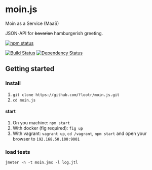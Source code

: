 # moin.js
Moin as a Service (MaaS)

JSON-API for ~~bavarian~~ hamburgerish greeting.


[![npm status](https://nodei.co/npm/moin.js.svg?downloads=true&stars=true)](https://npmjs.org/package/moin.js)

[![Build Status](https://travis-ci.org/flootr/moin.js.svg)](https://travis-ci.org/flootr/moin.js)
[![Dependency Status](https://david-dm.org/flootr/moin.js.svg)](https://david-dm.org/flootr/moin.js)

## Getting started

### Install

1. `git clone https://github.com/flootr/moin.js.git`
2. `cd moin.js`

#### start

1. On you machine: `npm start`
2. With docker (fig required): `fig up`
3. With vagrant: `vagrant up`, `cd /vagrant`, `npm start` and open your browser to `192.168.50.100:9001`


### load tests

```
jmeter -n -t moin.jmx -l log.jtl
```
